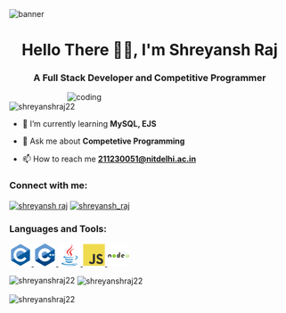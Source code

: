 <img alt="banner" src="[https://mir-s3-cdn-cf.behance.net/project_modules/max_1200/79731568097599.5b50bca477735.jpg](https://www.google.com/url?sa=i&url=https%3A%2F%2Fin.pinterest.com%2Fpin%2F645492559081723753%2F&psig=AOvVaw2-TxIOuV6Kfj4GyFdVzH75&ust=1674537433765000&source=images&cd=vfe&ved=0CBAQjRxqFwoTCOCktKn43PwCFQAAAAAdAAAAABAQ)">
<h1 align="center">Hello There 👨‍💻, I'm Shreyansh Raj</h1>
<h3 align="center">A Full Stack Developer and Competitive Programmer</h3>
<img align="right" alt="coding" width="400" src="https://camo.githubusercontent.com/5ddf73ad3a205111cf8c686f687fc216c2946a75005718c8da5b837ad9de78c9/68747470733a2f2f7468756d62732e6766796361742e636f6d2f4576696c4e657874446576696c666973682d736d616c6c2e676966">

<p align="left"> <img src="https://komarev.com/ghpvc/?username=shreyanshraj22&label=Profile%20views&color=0e75b6&style=flat" alt="shreyanshraj22" /> </p>

- 🌱 I’m currently learning **MySQL, EJS**

- 💬 Ask me about **Competetive Programming**

- 📫 How to reach me **211230051@nitdelhi.ac.in**

<h3 align="left">Connect with me:</h3>
<p align="left">
<a href="https://linkedin.com/in/shreyansh raj" target="blank"><img align="center" src="https://raw.githubusercontent.com/rahuldkjain/github-profile-readme-generator/master/src/images/icons/Social/linked-in-alt.svg" alt="shreyansh raj" height="30" width="40" /></a>
<a href="https://codeforces.com/profile/shreyansh_raj" target="blank"><img align="center" src="https://raw.githubusercontent.com/rahuldkjain/github-profile-readme-generator/master/src/images/icons/Social/codeforces.svg" alt="shreyansh_raj" height="30" width="40" /></a>
</p>

<h3 align="left">Languages and Tools:</h3>
<p align="left"> <a href="https://www.cprogramming.com/" target="_blank" rel="noreferrer"> <img src="https://raw.githubusercontent.com/devicons/devicon/master/icons/c/c-original.svg" alt="c" width="40" height="40"/> </a> <a href="https://www.w3schools.com/cpp/" target="_blank" rel="noreferrer"> <img src="https://raw.githubusercontent.com/devicons/devicon/master/icons/cplusplus/cplusplus-original.svg" alt="cplusplus" width="40" height="40"/> </a> <a href="https://www.java.com" target="_blank" rel="noreferrer"> <img src="https://raw.githubusercontent.com/devicons/devicon/master/icons/java/java-original.svg" alt="java" width="40" height="40"/> </a> <a href="https://developer.mozilla.org/en-US/docs/Web/JavaScript" target="_blank" rel="noreferrer"> <img src="https://raw.githubusercontent.com/devicons/devicon/master/icons/javascript/javascript-original.svg" alt="javascript" width="40" height="40"/> </a> <a href="https://nodejs.org" target="_blank" rel="noreferrer"> <img src="https://raw.githubusercontent.com/devicons/devicon/master/icons/nodejs/nodejs-original-wordmark.svg" alt="nodejs" width="40" height="40"/> </a> </p>

<p><img align="left" src="https://github-readme-stats.vercel.app/api/top-langs?username=shreyanshraj22&show_icons=true&locale=en&layout=compact" alt="shreyanshraj22" /></p>

<p>&nbsp;<img align="center" src="https://github-readme-stats.vercel.app/api?username=shreyanshraj22&show_icons=true&locale=en" alt="shreyanshraj22" /></p>

<p><img align="center" src="https://github-readme-streak-stats.herokuapp.com/?user=shreyanshraj22&" alt="shreyanshraj22" /></p>
